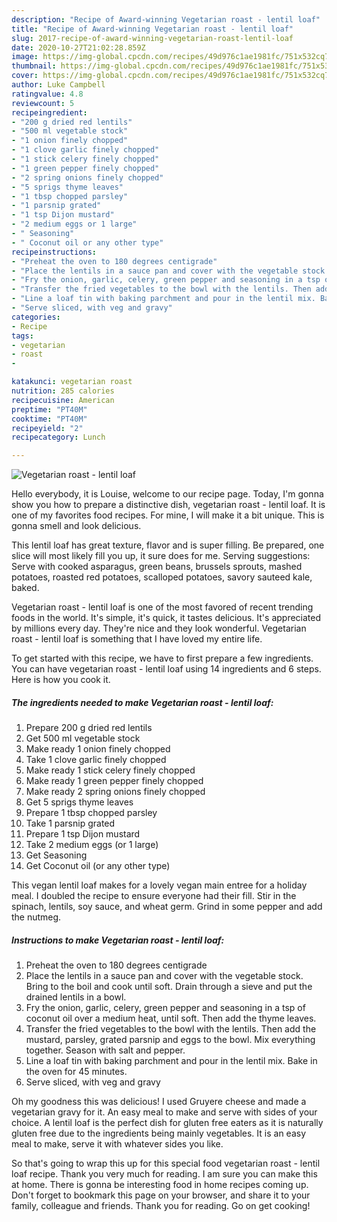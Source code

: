 ```yaml
---
description: "Recipe of Award-winning Vegetarian roast - lentil loaf"
title: "Recipe of Award-winning Vegetarian roast - lentil loaf"
slug: 2017-recipe-of-award-winning-vegetarian-roast-lentil-loaf
date: 2020-10-27T21:02:28.859Z
image: https://img-global.cpcdn.com/recipes/49d976c1ae1981fc/751x532cq70/vegetarian-roast-lentil-loaf-recipe-main-photo.jpg
thumbnail: https://img-global.cpcdn.com/recipes/49d976c1ae1981fc/751x532cq70/vegetarian-roast-lentil-loaf-recipe-main-photo.jpg
cover: https://img-global.cpcdn.com/recipes/49d976c1ae1981fc/751x532cq70/vegetarian-roast-lentil-loaf-recipe-main-photo.jpg
author: Luke Campbell
ratingvalue: 4.8
reviewcount: 5
recipeingredient:
- "200 g dried red lentils"
- "500 ml vegetable stock"
- "1 onion finely chopped"
- "1 clove garlic finely chopped"
- "1 stick celery finely chopped"
- "1 green pepper finely chopped"
- "2 spring onions finely chopped"
- "5 sprigs thyme leaves"
- "1 tbsp chopped parsley"
- "1 parsnip grated"
- "1 tsp Dijon mustard"
- "2 medium eggs or 1 large"
- " Seasoning"
- " Coconut oil or any other type"
recipeinstructions:
- "Preheat the oven to 180 degrees centigrade"
- "Place the lentils in a sauce pan and cover with the vegetable stock. Bring to the boil and cook until soft. Drain through a sieve and put the drained lentils in a bowl."
- "Fry the onion, garlic, celery, green pepper and seasoning in a tsp of coconut oil over a medium heat, until soft. Then add the thyme leaves."
- "Transfer the fried vegetables to the bowl with the lentils. Then add the mustard, parsley, grated parsnip and eggs to the bowl. Mix everything together. Season with salt and pepper."
- "Line a loaf tin with baking parchment and pour in the lentil mix. Bake in the oven for 45 minutes."
- "Serve sliced, with veg and gravy"
categories:
- Recipe
tags:
- vegetarian
- roast
- 

katakunci: vegetarian roast  
nutrition: 285 calories
recipecuisine: American
preptime: "PT40M"
cooktime: "PT40M"
recipeyield: "2"
recipecategory: Lunch

---
```



![Vegetarian roast - lentil loaf](https://img-global.cpcdn.com/recipes/49d976c1ae1981fc/751x532cq70/vegetarian-roast-lentil-loaf-recipe-main-photo.jpg)

Hello everybody, it is Louise, welcome to our recipe page. Today, I'm gonna show you how to prepare a distinctive dish, vegetarian roast - lentil loaf. It is one of my favorites food recipes. For mine, I will make it a bit unique. This is gonna smell and look delicious.

This lentil loaf has great texture, flavor and is super filling. Be prepared, one slice will most likely fill you up, it sure does for me. Serving suggestions: Serve with cooked asparagus, green beans, brussels sprouts, mashed potatoes, roasted red potatoes, scalloped potatoes, savory sauteed kale, baked.

Vegetarian roast - lentil loaf is one of the most favored of recent trending foods in the world. It's simple, it's quick, it tastes delicious. It's appreciated by millions every day. They're nice and they look wonderful. Vegetarian roast - lentil loaf is something that I have loved my entire life.


To get started with this recipe, we have to first prepare a few ingredients. You can have vegetarian roast - lentil loaf using 14 ingredients and 6 steps. Here is how you cook it.

<!--inarticleads1-->

##### The ingredients needed to make Vegetarian roast - lentil loaf:

1. Prepare 200 g dried red lentils
1. Get 500 ml vegetable stock
1. Make ready 1 onion finely chopped
1. Take 1 clove garlic finely chopped
1. Make ready 1 stick celery finely chopped
1. Make ready 1 green pepper finely chopped
1. Make ready 2 spring onions finely chopped
1. Get 5 sprigs thyme leaves
1. Prepare 1 tbsp chopped parsley
1. Take 1 parsnip grated
1. Prepare 1 tsp Dijon mustard
1. Take 2 medium eggs (or 1 large)
1. Get  Seasoning
1. Get  Coconut oil (or any other type)


This vegan lentil loaf makes for a lovely vegan main entree for a holiday meal. I doubled the recipe to ensure everyone had their fill. Stir in the spinach, lentils, soy sauce, and wheat germ. Grind in some pepper and add the nutmeg. 

<!--inarticleads2-->

##### Instructions to make Vegetarian roast - lentil loaf:

1. Preheat the oven to 180 degrees centigrade
1. Place the lentils in a sauce pan and cover with the vegetable stock. Bring to the boil and cook until soft. Drain through a sieve and put the drained lentils in a bowl.
1. Fry the onion, garlic, celery, green pepper and seasoning in a tsp of coconut oil over a medium heat, until soft. Then add the thyme leaves.
1. Transfer the fried vegetables to the bowl with the lentils. Then add the mustard, parsley, grated parsnip and eggs to the bowl. Mix everything together. Season with salt and pepper.
1. Line a loaf tin with baking parchment and pour in the lentil mix. Bake in the oven for 45 minutes.
1. Serve sliced, with veg and gravy


Oh my goodness this was delicious! I used Gruyere cheese and made a vegetarian gravy for it. An easy meal to make and serve with sides of your choice. A lentil loaf is the perfect dish for gluten free eaters as it is naturally gluten free due to the ingredients being mainly vegetables. It is an easy meal to make, serve it with whatever sides you like. 

So that's going to wrap this up for this special food vegetarian roast - lentil loaf recipe. Thank you very much for reading. I am sure you can make this at home. There is gonna be interesting food in home recipes coming up. Don't forget to bookmark this page on your browser, and share it to your family, colleague and friends. Thank you for reading. Go on get cooking!
